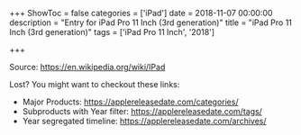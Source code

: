 +++
ShowToc = false
categories = ['iPad']
date = 2018-11-07 00:00:00
description = "Entry for iPad Pro 11 Inch (3rd generation)"
title = "iPad Pro 11 Inch (3rd generation)"
tags = ['iPad Pro 11 Inch', '2018']

+++

Source: https://en.wikipedia.org/wiki/IPad

Lost?
You might want to checkout these links:
- Major Products: https://applereleasedate.com/categories/
- Subproducts with Year filter: https://applereleasedate.com/tags/
- Year segregated timeline: https://applereleasedate.com/archives/

